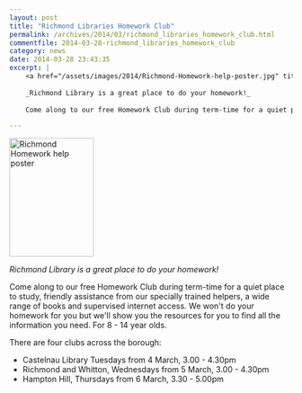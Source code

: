 ```yaml
---
layout: post
title: "Richmond Libraries Homework Club"
permalink: /archives/2014/03/richmond_libraries_homework_club.html
commentfile: 2014-03-28-richmond_libraries_homework_club
category: news
date: 2014-03-28 23:43:35
excerpt: |
    <a href="/assets/images/2014/Richmond-Homework-help-poster.jpg" title="See larger version of - Richmond Homework help poster"><img src="/assets/images/2014/Richmond-Homework-help-poster_thumb.jpg" width="150" height="211" alt="Richmond Homework help poster" class="photo right" /></a>
    
    _Richmond Library is a great place to do your homework!_
    
    Come along to our free Homework Club during term-time for a quiet place to study, friendly assistance from our specially trained helpers, a wide range of books and supervised internet access. We won't do your homework for you but we'll show you the resources for you to find all the information you need. For 8 - 14 year olds.

---
```


<a href="/assets/images/2014/Richmond-Homework-help-poster.jpg" title="See larger version of - Richmond Homework help poster"><img src="/assets/images/2014/Richmond-Homework-help-poster_thumb.jpg" width="150" height="211" alt="Richmond Homework help poster" class="photo right" /></a>

*Richmond Library is a great place to do your homework!*

Come along to our free Homework Club during term-time for a quiet place to study, friendly assistance from our specially trained helpers, a wide range of books and supervised internet access. We won't do your homework for you but we'll show you the resources for you to find all the information you need. For 8 - 14 year olds.

There are four clubs across the borough:

-   Castelnau Library Tuesdays from 4 March, 3.00 - 4.30pm
-   Richmond and Whitton, Wednesdays from 5 March, 3.00 - 4.30pm
-   Hampton Hill, Thursdays from 6 March, 3.30 - 5.00pm
